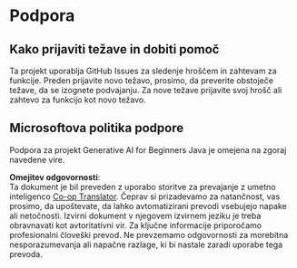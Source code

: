 <!--
CO_OP_TRANSLATOR_METADATA:
{
  "original_hash": "b8ef73cc49dec68e2c885ee9df545129",
  "translation_date": "2025-07-21T20:39:19+00:00",
  "source_file": "SUPPORT.md",
  "language_code": "sl"
}
-->
# Podpora

## Kako prijaviti težave in dobiti pomoč  

Ta projekt uporablja GitHub Issues za sledenje hroščem in zahtevam za funkcije. Preden prijavite novo težavo, prosimo, da preverite obstoječe težave, da se izognete podvajanju. Za nove težave prijavite svoj hrošč ali zahtevo za funkcijo kot novo težavo.

## Microsoftova politika podpore  

Podpora za projekt Generative AI for Beginners Java je omejena na zgoraj navedene vire.

**Omejitev odgovornosti**:  
Ta dokument je bil preveden z uporabo storitve za prevajanje z umetno inteligenco [Co-op Translator](https://github.com/Azure/co-op-translator). Čeprav si prizadevamo za natančnost, vas prosimo, da upoštevate, da lahko avtomatizirani prevodi vsebujejo napake ali netočnosti. Izvirni dokument v njegovem izvirnem jeziku je treba obravnavati kot avtoritativni vir. Za ključne informacije priporočamo profesionalni človeški prevod. Ne prevzemamo odgovornosti za morebitna nesporazumevanja ali napačne razlage, ki bi nastale zaradi uporabe tega prevoda.